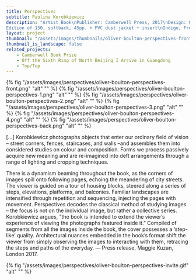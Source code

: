 ```yaml
---
title: Perspectives
subtitle: Paulina Korobkiewicz
description: "Artist Book\nPublisher: Camberwell Press, 2017\nDesign: Oliver Boulton, Samuel Jones\nEditors:  Oliver Boulton, James Edgar, Sigune Hamann, Sam Jones, Duncan Wooldridge\n
Edition of 150, softback, 45pp. + PVC dust jacket + insert\nIndigo, French fold, singer sewn, 249 × 320mm\nISBN: 978-1-908971-53-1"
layout: project
thumbnail: "/assets/images/thumbnails/oliver-boulton-perspectives-front.png"
thumbnail_is_landscape: false
related_projects:
    - Camberwell Book Prize
    - Off the Sixth Ring of North Beijing I Arrive in Guangdong
    - Top/Top
---
```

{% fig "/assets/images/perspectives/oliver-boulton-perspectives-front.png" "alt" "" %}
{% fig "/assets/images/perspectives/oliver-boulton-perspectives-1.png" "alt" "" %}
{% fig "/assets/images/perspectives/oliver-boulton-perspectives-2.png" "alt" "" %}
{% fig "/assets/images/perspectives/oliver-boulton-perspectives-3.png" "alt" "" %}
{% fig "/assets/images/perspectives/oliver-boulton-perspectives-4.png" "alt" "" %}
{% fig "/assets/images/perspectives/oliver-boulton-perspectives-back.png" "alt" "" %}

[...] Korobkiewicz photographs objects that enter our ordinary field of vision – street corners, fences, staircases, and walls –and assembles them into considered studies on colour and composition. Forms we process passively acquire new meaning and are re-imagined into deft arrangements through a range of lighting and cropping techniques.

There is a dynamism beaming throughout the book, as the corners of images spill onto following pages, echoing the meandering of city streets. The viewer is guided on a tour of housing blocks, steered along a series of steps, elevations, platforms, and balconies. Familiar landscapes are intensified through repetition and sequencing, injecting the pages with movement. Perspectives decodes the classical method of studying images – the focus is not on the individual image, but rather a collective series.
Korobkiewicz argues, “the book is intended to extend the viewer’s experience of viewing the photographs featured inside it.” Compiled of segments from all the images inside the book, the cover possesses a ‘step-like’ quality. Architectural nuances embedded in the book’s format shift the viewer from simply observing the images to interacting with them, retracing the steps and paths of the everyday.
— Press release, Maggie Kuzan, London 2017.

{% fig "/assets/images/perspectives/oliver-boulton-perspectives-invite.gif" "alt" "" %}

